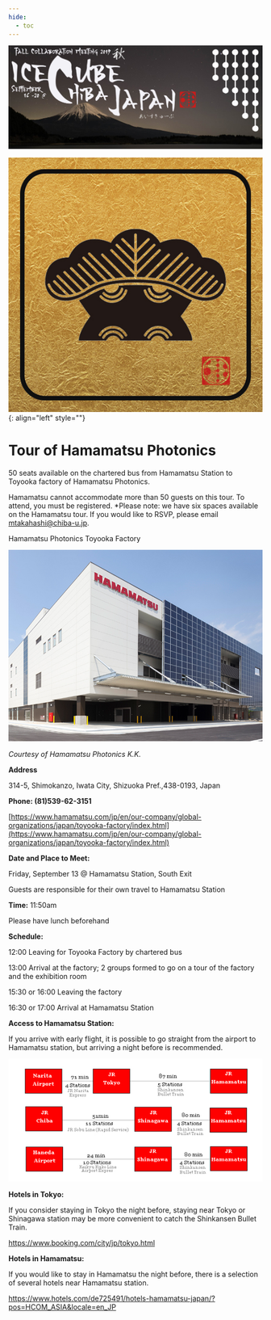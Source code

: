 ```yaml
---
hide:
  - toc
---
```


![2019 Fall Collaboration Meeting](titleNoren2C_new.jpg)


![ ](hamamatsu.jpg){: align="left" style=""}

# Tour of Hamamatsu Photonics

50 seats available on the chartered bus from Hamamatsu Station to Toyooka factory of Hamamatsu Photonics.

Hamamatsu cannot accommodate more than 50 guests on this tour. To attend, you must be registered. *Please note: we have six spaces available on the Hamamatsu tour. If you would like to RSVP, please email mtakahashi@chiba-u.jp.

Hamamatsu Photonics Toyooka Factory

![ ](hamamatsuSmaller.jpg)

*Courtesy of Hamamatsu Photonics K.K.*


**Address**

314-5, Shimokanzo, Iwata City, Shizuoka Pref.,438-0193, Japan

**Phone: (81)539-62-3151**

[https://www.hamamatsu.com/jp/en/our-company/global-organizations/japan/toyooka-factory/index.html](https://www.hamamatsu.com/jp/en/our-company/global-organizations/japan/toyooka-factory/index.html)

**Date and Place to Meet:**

Friday, September 13 @ Hamamatsu Station, South Exit 

Guests are responsible for their own travel to Hamamatsu Station

**Time:** 11:50am

Please have lunch beforehand

**Schedule:**

12:00  Leaving for Toyooka Factory by chartered bus

13:00  Arrival at the factory; 2 groups formed to go on a tour of the factory and the exhibition room

15:30 or 16:00  Leaving the factory

16:30 or 17:00  Arrival at Hamamatsu Station

**Access to Hamamatsu Station:**

If you arrive with early flight, it is possible to go straight from the airport to Hamamatsu station, but arriving a night before is recommended.

![ ](Route-to-Hamamatsu.jpg)


**Hotels in Tokyo:**

If you consider staying in Tokyo the night before, staying near Tokyo or Shinagawa station may be more convenient to catch the Shinkansen Bullet Train.

[https://www.booking.com/city/jp/tokyo.html
](https://www.booking.com/city/jp/tokyo.html)

**Hotels in Hamamatsu:**

If you would like to stay in Hamamatsu the night before, there is a selection of several hotels near Hamamatsu station.

[https://www.hotels.com/de725491/hotels-hamamatsu-japan/?pos=HCOM_ASIA&locale=en_JP
](https://www.hotels.com/de725491/hotels-hamamatsu-japan/?pos=HCOM_ASIA&locale=en_JP)

